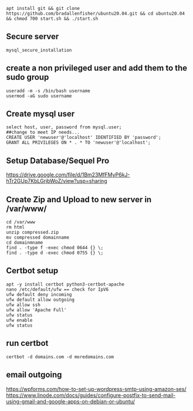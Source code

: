 ``` shell
apt install git && git clone https://github.com/bradallenfisher/ubuntu20.04.git && cd ubuntu20.04 && chmod 700 start.sh && ./start.sh
```

## Secure server
``` shell
mysql_secure_installation
```

## create a non privileged user and add them to the sudo group
``` shell
useradd -m -s /bin/bash username
usermod -aG sudo username
```
## Create mysql user

``` shell
select host, user, password from mysql.user;
##change to meet IP needs...
CREATE USER 'newuser'@'localhost' IDENTIFIED BY 'password';
GRANT ALL PRIVILEGES ON * . * TO 'newuser'@'localhost';
```

## Setup Database/Sequel Pro
https://drive.google.com/file/d/1Bm23MfFMyP6kJ-hTr2GUp7KbLGrjbWoZ/view?usp=sharing

## Create Zip and Upload to new server in /var/www/
```shell
cd /var/www
rm html
unzip compressed.zip
mv compressed domainname
cd domainmname
find . -type f -exec chmod 0644 {} \;
find . -type d -exec chmod 0755 {} \;
```

## Certbot setup
```shell
apt -y install certbot python3-certbot-apache
nano /etc/default/ufw == check for IpV6
ufw default deny incoming
ufw default allow outgoing
ufw allow ssh
ufw allow 'Apache Full'
ufw status
ufw enable
ufw status
```

## run certbot
```shell
certbot -d domains.com -d moredomains.com
``` 


## email outgoing 
https://wpforms.com/how-to-set-up-wordpress-smtp-using-amazon-ses/
https://www.linode.com/docs/guides/configure-postfix-to-send-mail-using-gmail-and-google-apps-on-debian-or-ubuntu/
